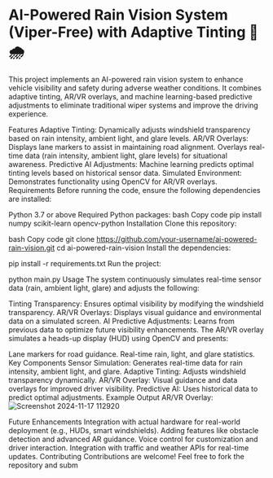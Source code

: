 # AI-Powered Rain Vision System (Viper-Free) with Adaptive Tinting 🚗🌧️
This project implements an AI-powered rain vision system to enhance vehicle visibility and safety during adverse weather conditions. It combines adaptive tinting, AR/VR overlays, and machine learning-based predictive adjustments to eliminate traditional wiper systems and improve the driving experience.

Features
Adaptive Tinting: Dynamically adjusts windshield transparency based on rain intensity, ambient light, and glare levels.
AR/VR Overlays:
Displays lane markers to assist in maintaining road alignment.
Overlays real-time data (rain intensity, ambient light, glare levels) for situational awareness.
Predictive AI Adjustments:
Machine learning predicts optimal tinting levels based on historical sensor data.
Simulated Environment:
Demonstrates functionality using OpenCV for AR/VR overlays.
Requirements
Before running the code, ensure the following dependencies are installed:

Python 3.7 or above
Required Python packages:
bash
Copy code
pip install numpy scikit-learn opencv-python
Installation
Clone this repository:

bash
Copy code
git clone https://github.com/your-username/ai-powered-rain-vision.git
cd ai-powered-rain-vision
Install the dependencies:

pip install -r requirements.txt
Run the project:

python main.py
Usage
The system continuously simulates real-time sensor data (rain, ambient light, glare) and adjusts the following:

Tinting Transparency: Ensures optimal visibility by modifying the windshield transparency.
AR/VR Overlays: Displays visual guidance and environmental data on a simulated screen.
AI Predictive Adjustments: Learns from previous data to optimize future visibility enhancements.
The AR/VR overlay simulates a heads-up display (HUD) using OpenCV and presents:

Lane markers for road guidance.
Real-time rain, light, and glare statistics.
Key Components
Sensor Simulation:
Generates real-time data for rain intensity, ambient light, and glare.
Adaptive Tinting:
Adjusts windshield transparency dynamically.
AR/VR Overlay:
Visual guidance and data overlays for improved driver visibility.
Predictive AI:
Uses historical data to predict optimal adjustments.
Example Output
AR/VR Overlay:
![Screenshot 2024-11-17 112920](https://github.com/user-attachments/assets/4a59f3d5-e4f4-45b6-9fc5-1bddc5009716)

Future Enhancements
Integration with actual hardware for real-world deployment (e.g., HUDs, smart windshields).
Adding features like obstacle detection and advanced AR guidance.
Voice control for customization and driver interaction.
Integration with traffic and weather APIs for real-time updates.
Contributing
Contributions are welcome! Feel free to fork the repository and subm
